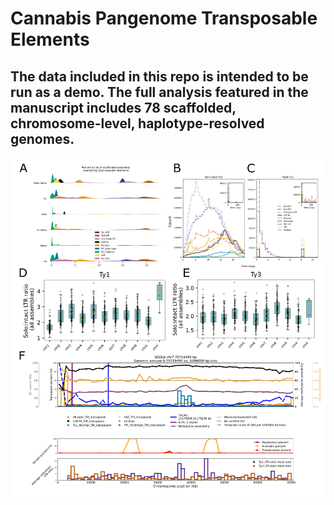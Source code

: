 # Cannabis Pangenome Transposable Elements

## The data included in this repo is intended to be run as a demo. The full analysis featured in the manuscript includes 78 scaffolded, chromosome-level, haplotype-resolved genomes.

<p align="center">
  <img src="utilityFiles/draftCompiledTEs_v10.png" title="SODLb TE landscape">
</p>